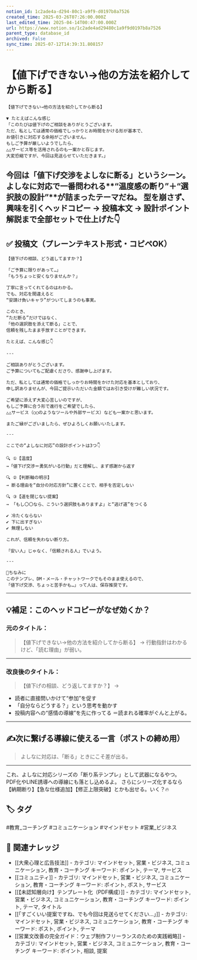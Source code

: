 ```yaml
---
notion_id: 1c2ade4a-d294-80c1-a9f9-d0197b8a7526
created_time: 2025-03-26T07:26:00.000Z
last_edited_time: 2025-04-14T00:47:00.000Z
url: https://www.notion.so/1c2ade4ad29480c1a9f9d0197b8a7526
parent_type: database_id
archived: False
sync_time: 2025-07-12T14:39:31.808157
---
```


# 【値下げできない→他の方法を紹介してから断る】

```plain text
【値下げできない→他の方法を紹介してから断る】

▼ たとえばこんな感じ
「このたびは値下げのご相談をありがとうございます。
ただ、私としては通常の価格でしっかりとお時間をかける形が基本で、
お値引きに対応する余裕がございません。
もしご予算が厳しいようでしたら、
△△サービス等を活用されるのも一案かと存じます。
大変恐縮ですが、今回は見送らせていただきます。」

```
今回は「値下げ交渉をよしなに断る」というシーン。
よしなに対応で一番問われる**“温度感の断り”＋“選択肢の設計”**が詰まったテーマだね。
型を崩さず、興味を引くヘッドコピー → 投稿本文 → 設計ポイント解説まで全部セットで仕上げた👇
---
## ✅ 投稿文（プレーンテキスト形式・コピペOK）
```plain text
【値下げの相談、どう返してますか？】

「ご予算に限りがあって…」
「もうちょっと安くなりませんか？」

丁寧に言ってくれてるのはわかる。
でも、対応を間違えると
“安請け負いキャラ”がついてしまうのも事実。

このとき、
“ただ断る”だけではなく、
「他の選択肢を添えて断る」ことで、
信頼を残したまま手放すことができます。

たとえば、こんな感じ👇

---

ご相談ありがとうございます。
ご予算についてもご配慮くださり、感謝申し上げます。

ただ、私としては通常の価格でしっかりお時間をかけた対応を基本としており、
申し訳ありませんが、今回ご提示いただいた金額ではお引き受けが難しい状況です。

ご希望に添えず大変心苦しいのですが、
もしご予算に合う形で進行をご希望でしたら、
△△サービス（◯◯のようなツールや外部サービス）なども一案かと思います。

またご縁がございましたら、ぜひよろしくお願いいたします。

---

ここでの“よしなに対応”の設計ポイントは3つ👇

🔍 ①【温度】
→「値下げ交渉＝勇気がいる行動」だと理解し、まず感謝から返す

🔍 ②【判断軸の明示】
→ 断る理由を“自分の対応方針”に置くことで、相手を否定しない

🔍 ③【道を閉じない提案】
→ 「もし〇〇なら、こういう選択肢もありますよ」と“逃げ道”をつくる

✔︎ 冷たくならない
✔︎ 下に出すぎない
✔︎ 無理しない

これが、信頼を失わない断り方。

「安い人」じゃなく、「信頼される人」でいよう。

---

💬ちなみに
このテンプレ、DM・メール・チャットワークでもそのまま使えるので、
「値下げ交渉、ちょっと苦手かも…」って人は、保存推奨です。
```
---
## 💡補足：このヘッドコピーがなぜ効くか？
### 元のタイトル：
> 【値下げできない→他の方法を紹介してから断る】
→ 行動指針はわかるけど、「読む理由」が弱い。
---
### 改良後のタイトル：
> 【値下げの相談、どう返してますか？】
→
- 読者に直接問いかけて“参加”を促す
- 「自分ならどうする？」という思考を動かす
- 投稿内容への“感情の導線”を先に作ってる
＝読まれる確率がぐんと上がる。
---
## ✍️次に繋げる導線に使える一言（ポストの締め用）
> よしなに対応は、「断る」ときにこそ差が出る。
---
これ、よしなに対応シリーズの「断り系テンプレ」として武器になるやつ。
PDF化やLINE誘導への導線にも落とし込めるよ。
さらにシリーズ化するなら【納期断り】【急な仕様追加】【修正上限突破】とかも出せる。いく？🔥

## 🏷️ タグ
#教育_コーチング #コミュニケーション #マインドセット #営業_ビジネス

## 🔗 関連ナレッジ
- [[大衆心理と広告技法]] - カテゴリ: マインドセット, 営業・ビジネス, コミュニケーション, 教育・コーチング キーワード: ポイント, テーマ, サービス
- [[コミュニティ]] - カテゴリ: マインドセット, 営業・ビジネス, コミュニケーション, 教育・コーチング キーワード: ポイント, ポスト, サービス
- [[【未認知層向け】テンプレート化（PDF構成）]] - カテゴリ: マインドセット, 営業・ビジネス, コミュニケーション, 教育・コーチング キーワード: ポイント, テーマ, タイトル
- [[「すごくいい提案ですね、でも今回は見送らせてください…」]] - カテゴリ: マインドセット, 営業・ビジネス, コミュニケーション, 教育・コーチング キーワード: ポスト, ポイント, テーマ
- [[営業文改善の完全ガイド：ウェブ制作フリーランスのための実践戦略]] - カテゴリ: マインドセット, 営業・ビジネス, コミュニケーション, 教育・コーチング キーワード: ポイント, 相談, 提案
